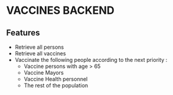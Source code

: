 # VACCINES BACKEND

## Features
* Retrieve all persons
* Retrieve all vaccines
* Vaccinate the following people according to the next priority :
    * Vaccine persons with age > 65
    * Vaccine Mayors
    * Vaccine Health personnel
    * The rest of the population

